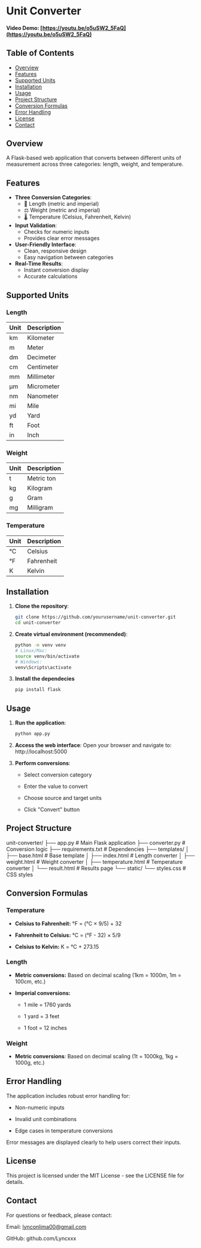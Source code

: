 # Unit Converter  
#### Video Demo: [https://youtu.be/o5uSW2_5FaQ](https://youtu.be/o5uSW2_5FaQ)  

## Table of Contents
- [Overview](#overview)
- [Features](#features)
- [Supported Units](#supported-units)
- [Installation](#installation)
- [Usage](#usage)
- [Project Structure](#project-structure)
- [Conversion Formulas](#conversion-formulas)
- [Error Handling](#error-handling)
- [License](#license)
- [Contact](#contact)

## Overview
A Flask-based web application that converts between different units of measurement across three categories: length, weight, and temperature.

## Features
- **Three Conversion Categories**:
  - 📏 Length (metric and imperial)
  - ⚖️ Weight (metric and imperial)
  - 🌡️ Temperature (Celsius, Fahrenheit, Kelvin)
- **Input Validation**:
  - Checks for numeric inputs
  - Provides clear error messages
- **User-Friendly Interface**:
  - Clean, responsive design
  - Easy navigation between categories
- **Real-Time Results**:
  - Instant conversion display
  - Accurate calculations

## Supported Units

### Length
| Unit | Description          |
|------|----------------------|
| km   | Kilometer            |
| m    | Meter                |
| dm   | Decimeter            |
| cm   | Centimeter           |
| mm   | Millimeter           |
| μm   | Micrometer           |
| nm   | Nanometer            |
| mi   | Mile                 |
| yd   | Yard                 |
| ft   | Foot                 |
| in   | Inch                 |

### Weight
| Unit | Description          |
|------|----------------------|
| t    | Metric ton           |
| kg   | Kilogram             |
| g    | Gram                 |
| mg   | Milligram            |

### Temperature
| Unit | Description          |
|------|----------------------|
| °C   | Celsius              |
| °F   | Fahrenheit           |
| K    | Kelvin               |

## Installation

1. **Clone the repository**:
   ```bash
   git clone https://github.com/yourusername/unit-converter.git
   cd unit-converter

2. **Create virtual environment (recommended)**:
    ```bash
    python -m venv venv
    # Linux/Mac:
    source venv/bin/activate
    # Windows:
    venv\Scripts\activate

3. **Install the dependecies**
    ```bash
    pip install flask

## Usage
1. **Run the application**:
    ```bash
    python app.py

2. **Access the web interface**:
    Open your browser and navigate to: http://localhost:5000
    
3. **Perform conversions**:

    - Select conversion category

    - Enter the value to convert

    - Choose source and target units

    - Click "Convert" button

## Project Structure
unit-converter/
├── app.py                 # Main Flask application
├── converter.py           # Conversion logic
├── requirements.txt       # Dependencies
├── templates/
│   ├── base.html          # Base template
│   ├── index.html         # Length converter
│   ├── weight.html        # Weight converter
│   ├── temperature.html   # Temperature converter
│   └── result.html        # Results page
└── static/
    └── styles.css         # CSS styles

## Conversion Formulas
### Temperature
- **Celsius to Fahrenheit:**
°F = (°C × 9/5) + 32

- **Fahrenheit to Celsius:**
°C = (°F - 32) × 5/9

- **Celsius to Kelvin:**
K = °C + 273.15

### Length
- **Metric conversions:**
Based on decimal scaling (1km = 1000m, 1m = 100cm, etc.)

- **Imperial conversions:**

    - 1 mile = 1760 yards

    - 1 yard = 3 feet

    - 1 foot = 12 inches

### Weight
- **Metric conversions**:
Based on decimal scaling (1t = 1000kg, 1kg = 1000g, etc.)

## Error Handling
The application includes robust error handling for:

- Non-numeric inputs

- Invalid unit combinations

- Edge cases in temperature conversions

Error messages are displayed clearly to help users correct their inputs.

## License
This project is licensed under the MIT License - see the LICENSE file for details.

## Contact
For questions or feedback, please contact:

Email: lynconlima00@gmail.com

GitHub: github.com/Lyncxxx